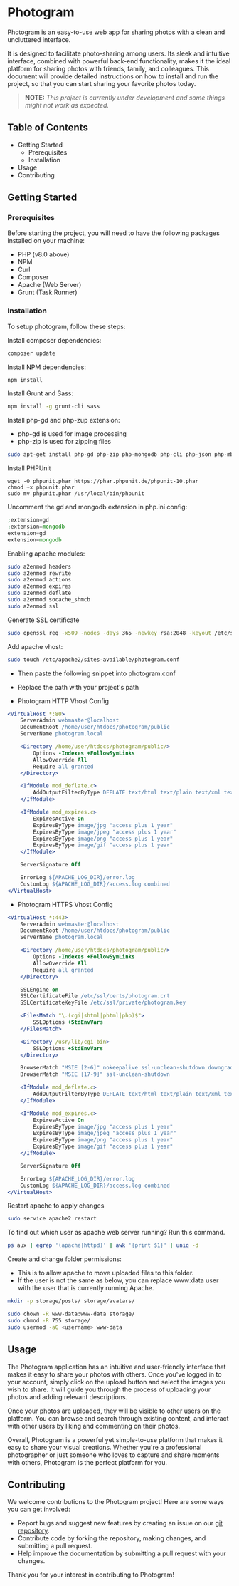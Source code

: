 # Photogram
Photogram is an easy-to-use web app for sharing photos with a clean and uncluttered interface.

It is designed to facilitate photo-sharing among users. Its sleek and intuitive interface, combined with powerful back-end functionality, makes it the ideal platform for sharing photos with friends, family, and colleagues. This document will provide detailed instructions on how to install and run the project, so that you can start sharing your favorite photos today.

> **NOTE:** *This project is currently under development and some things might not work as expected.*

## Table of Contents
- Getting Started
  - Prerequisites
  - Installation
- Usage
- Contributing

## Getting Started

### Prerequisites

Before starting the project, you will need to have the following packages installed on your machine:

- PHP (v8.0 above)
- NPM
- Curl
- Composer
- Apache (Web Server)
- Grunt (Task Runner)

### Installation

To setup photogram, follow these steps:

Install composer dependencies:
```bash
composer update
```

Install NPM dependencies:
```bash
npm install
```

Install Grunt and Sass:
```bash
npm install -g grunt-cli sass
```

Install php-gd and php-zup extension:
- php-gd is used for image processing
- php-zip is used for zipping files

```bash
sudo apt-get install php-gd php-zip php-mongodb php-cli php-json php-mbstring php-xml php-pcov php-xdebug certbot python3-certbot-apache
```

Install PHPUnit
```
wget -O phpunit.phar https://phar.phpunit.de/phpunit-10.phar
chmod +x phpunit.phar
sudo mv phpunit.phar /usr/local/bin/phpunit
```

Uncomment the gd and mongodb extension in php.ini config:
```php
;extension=gd
;extension=mongodb
extension=gd
extension=mongodb
```

Enabling apache modules:
```bash
sudo a2enmod headers
sudo a2enmod rewrite
sudo a2enmod actions
sudo a2enmod expires
sudo a2enmod deflate
sudo a2enmod socache_shmcb
sudo a2enmod ssl
```

Generate SSL certificate
```bash
sudo openssl req -x509 -nodes -days 365 -newkey rsa:2048 -keyout /etc/ssl/private/photogram.key -out /etc/ssl/certs/photogram.crt
```

Add apache vhost:
```bash
sudo touch /etc/apache2/sites-available/photogram.conf
```
- Then paste the following snippet into photogram.conf

- Replace the path with your project's path
- Photogram HTTP Vhost Config
```apache
<VirtualHost *:80>
    ServerAdmin webmaster@localhost
    DocumentRoot /home/user/htdocs/photogram/public
    ServerName photogram.local

    <Directory /home/user/htdocs/photogram/public/>
        Options -Indexes +FollowSymLinks
        AllowOverride All
        Require all granted
    </Directory>

    <IfModule mod_deflate.c>
        AddOutputFilterByType DEFLATE text/html text/plain text/xml text/css application/javascript application/json application/xml image/svg+xml
    </IfModule>

    <IfModule mod_expires.c>
        ExpiresActive On
        ExpiresByType image/jpg "access plus 1 year"
        ExpiresByType image/jpeg "access plus 1 year"
        ExpiresByType image/png "access plus 1 year"
        ExpiresByType image/gif "access plus 1 year"
    </IfModule>

    ServerSignature Off

    ErrorLog ${APACHE_LOG_DIR}/error.log
    CustomLog ${APACHE_LOG_DIR}/access.log combined
</VirtualHost>
```

- Photogram HTTPS Vhost Config
```apache
<VirtualHost *:443>
    ServerAdmin webmaster@localhost
    DocumentRoot /home/user/htdocs/photogram/public
    ServerName photogram.local

    <Directory /home/user/htdocs/photogram/public/>
        Options -Indexes +FollowSymLinks
        AllowOverride All
        Require all granted
    </Directory>

    SSLEngine on
    SSLCertificateFile /etc/ssl/certs/photogram.crt
    SSLCertificateKeyFile /etc/ssl/private/photogram.key

    <FilesMatch "\.(cgi|shtml|phtml|php)$">
        SSLOptions +StdEnvVars
    </FilesMatch>

    <Directory /usr/lib/cgi-bin>
        SSLOptions +StdEnvVars
    </Directory>

    BrowserMatch "MSIE [2-6]" nokeepalive ssl-unclean-shutdown downgrade-1.0 force-response-1.0
    BrowserMatch "MSIE [17-9]" ssl-unclean-shutdown

    <IfModule mod_deflate.c>
        AddOutputFilterByType DEFLATE text/html text/plain text/xml text/css application/javascript application/json application/xml image/svg+xml
    </IfModule>

    <IfModule mod_expires.c>
        ExpiresActive On
        ExpiresByType image/jpg "access plus 1 year"
        ExpiresByType image/jpeg "access plus 1 year"
        ExpiresByType image/png "access plus 1 year"
        ExpiresByType image/gif "access plus 1 year"
    </IfModule>

    ServerSignature Off

    ErrorLog ${APACHE_LOG_DIR}/error.log
    CustomLog ${APACHE_LOG_DIR}/access.log combined
</VirtualHost>
```

Restart apache to apply changes
```bash
sudo service apache2 restart
```

To find out which user as apache web server running? Run this command.

```bash
ps aux | egrep '(apache|httpd)' | awk '{print $1}' | uniq -d
``` 

Create and change folder permissions:
- This is to allow apache to move uploaded files to this folder.
- If the user is not the same as below, you can replace www:data user with the user that is currently running Apache.
```bash
mkdir -p storage/posts/ storage/avatars/

sudo chown -R www-data:www-data storage/
sudo chmod -R 755 storage/
sudo usermod -aG <username> www-data 
```


## Usage

The Photogram application has an intuitive and user-friendly interface that makes it easy to share your photos with others. Once you've logged in to your account, simply click on the upload button and select the images you wish to share. It will guide you through the process of uploading your photos and adding relevant descriptions.

Once your photos are uploaded, they will be visible to other users on the platform. You can browse and search through existing content, and interact with other users by liking and commenting on their photos.

Overall, Photogram is a powerful yet simple-to-use platform that makes it easy to share your visual creations. Whether you're a professional photographer or just someone who loves to capture and share moments with others, Photogram is the perfect platform for you.

## Contributing

We welcome contributions to the Photogram project! Here are some ways you can get involved:

- Report bugs and suggest new features by creating an issue on our [git repository](https://git.selfmade.ninja/Henry/photogram/-/issues).
- Contribute code by forking the repository, making changes, and submitting a pull request.
- Help improve the documentation by submitting a pull request with your changes.

Thank you for your interest in contributing to Photogram!
